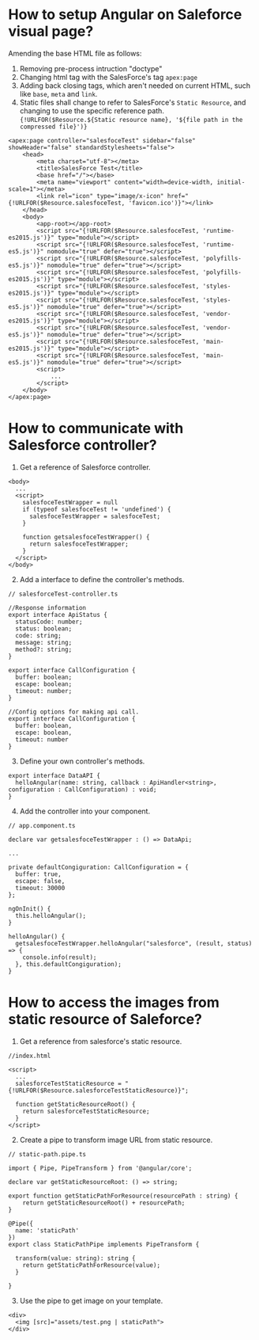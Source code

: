 # How to setup Angular on Saleforce visual page? #
Amending the base HTML file as follows:
1. Removing pre-process intruction "doctype"
2. Changing html tag with the SalesForce's tag `apex:page`
3. Adding back closing tags, which aren't needed on current HTML, such like `base`, `meta` and `link`.
4. Static files shall change to refer to SalesForce's `Static Resource`, and changing to use the specific reference path.
   `{!URLFOR($Resource.${Static resource name}, '${file path in the compressed file}')}`
   
```
<apex:page controller="salesfoceTest" sidebar="false" showHeader="false" standardStylesheets="false">
    <head>
        <meta charset="utf-8"></meta>
        <title>SalesForce Test</title>
        <base href="/"></base>
        <meta name="viewport" content="width=device-width, initial-scale=1"></meta>
        <link rel="icon" type="image/x-icon" href="{!URLFOR($Resource.salesfoceTest, 'favicon.ico')}"></link>
    </head>
    <body>
        <app-root></app-root>
        <script src="{!URLFOR($Resource.salesfoceTest, 'runtime-es2015.js')}" type="module"></script>
        <script src="{!URLFOR($Resource.salesfoceTest, 'runtime-es5.js')}" nomodule="true" defer="true"></script>
        <script src="{!URLFOR($Resource.salesfoceTest, 'polyfills-es5.js')}" nomodule="true" defer="true"></script>
        <script src="{!URLFOR($Resource.salesfoceTest, 'polyfills-es2015.js')}" type="module"></script>
        <script src="{!URLFOR($Resource.salesfoceTest, 'styles-es2015.js')}" type="module"></script>
        <script src="{!URLFOR($Resource.salesfoceTest, 'styles-es5.js')}" nomodule="true" defer="true"></script>
        <script src="{!URLFOR($Resource.salesfoceTest, 'vendor-es2015.js')}" type="module"></script>
        <script src="{!URLFOR($Resource.salesfoceTest, 'vendor-es5.js')}" nomodule="true" defer="true"></script>
        <script src="{!URLFOR($Resource.salesfoceTest, 'main-es2015.js')}" type="module"></script>
        <script src="{!URLFOR($Resource.salesfoceTest, 'main-es5.js')}" nomodule="true" defer="true"></script>
        <script>
            ...
        </script>
    </body>
</apex:page>
```

# How to communicate with Salesforce controller?
1. Get a reference of Salesforce controller.
  ```
  <body>
    ...
    <script>
      salesfoceTestWrapper = null
      if (typeof salesfoceTest != 'undefined') {
        salesfoceTestWrapper = salesfoceTest;
      }
            
      function getsalesfoceTestWrapper() {
        return salesfoceTestWrapper;
      }
    </script>
  </body>
  ```
2. Add a interface to define the controller's methods.
```
// salesforceTest-controller.ts

//Response information
export interface ApiStatus {
  statusCode: number;
  status: boolean;
  code: string;
  message: string;
  method?: string;
}

export interface CallConfiguration {
  buffer: boolean;
  escape: boolean;
  timeout: number;
}

//Config options for making api call.
export interface CallConfiguration {
  buffer: boolean,
  escape: boolean,
  timeout: number
}
```
3. Define your own controller's methods.
```
export interface DataAPI {
  helloAngular(name: string, callback : ApiHandler<string>, configuration : CallConfiguration) : void;
}
```
4. Add the controller into your component.
```
// app.component.ts

declare var getsalesfoceTestWrapper : () => DataApi;

...

private defaultCongiguration: CallConfiguration = {
  buffer: true,
  escape: false,
  timeout: 30000
};

ngOnInit() {
  this.helloAngular();
}

helloAngular() {
  getsalesfoceTestWrapper.helloAngular("salesforce", (result, status) => {
    console.info(result);
  }, this.defaultCongiguration);
}
```

# How to access the images from static resource of Saleforce?
1. Get a reference from salesforce's static resource.
```
//index.html

<script>
  ...
  salesforceTestStaticResource = "{!URLFOR($Resource.salesforceTestStaticResource)}";

  function getStaticResourceRoot() {
    return salesforceTestStaticResource;
  }
</script>
```
2. Create a pipe to transform image URL from static resource.
```
// static-path.pipe.ts

import { Pipe, PipeTransform } from '@angular/core';

declare var getStaticResourceRoot: () => string;

export function getStaticPathForResource(resourcePath : string) {
    return getStaticResourceRoot() + resourcePath;
}

@Pipe({
  name: 'staticPath'
})
export class StaticPathPipe implements PipeTransform {

  transform(value: string): string {
    return getStaticPathForResource(value);
  }

}
```
3. Use the pipe to get image on your template.
```
<div>
  <img [src]="assets/test.png | staticPath">
</div>
```
